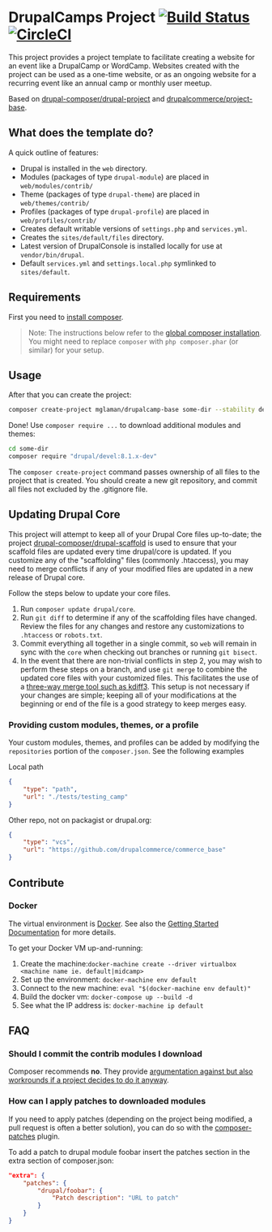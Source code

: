 # DrupalCamps Project [![Build Status](https://travis-ci.org/mglaman/drupalcamp-base.svg?branch=master)](https://travis-ci.org/mglaman/drupalcamp-base) [![CircleCI](https://circleci.com/gh/mglaman/drupalcamp-base.svg?style=shield&circle-token=:circle-token)](https://circleci.com/gh/mglaman/drupalcamp-base)

This project provides a project template to facilitate creating a website for an
 event like a DrupalCamp or WordCamp. Websites created with the project can be
 used as a one-time website, or as an ongoing website for a recurring event like
 an annual camp or monthly user meetup.

Based on [drupal-composer/drupal-project](https://github.com/drupal-composer/drupal-project)
 and [drupalcommerce/project-base](https://github.com/drupalcommerce/project-base).

## What does the template do?

A quick outline of features:

* Drupal is installed in the `web` directory.
* Modules (packages of type `drupal-module`) are placed in `web/modules/contrib/`
* Theme (packages of type `drupal-theme`) are placed in `web/themes/contrib/`
* Profiles (packages of type `drupal-profile`) are placed in `web/profiles/contrib/`
* Creates default writable versions of `settings.php` and `services.yml`.
* Creates the `sites/default/files` directory.
* Latest version of DrupalConsole is installed locally for use at `vendor/bin/drupal`.
* Default `services.yml` and `settings.local.php` symlinked to `sites/default`.

## Requirements

First you need to [install composer](https://getcomposer.org/doc/00-intro.md#installation-linux-unix-osx).

> Note: The instructions below refer to the [global composer installation](https://getcomposer.org/doc/00-intro.md#globally).
> You might need to replace `composer` with `php composer.phar` (or similar)
> for your setup.

## Usage

After that you can create the project:

```sh
composer create-project mglaman/drupalcamp-base some-dir --stability dev --no-interaction
```

Done! Use `composer require ...` to download additional modules and themes:

```sh
cd some-dir
composer require "drupal/devel:8.1.x-dev"
```

The `composer create-project` command passes ownership of all files to the
project that is created. You should create a new git repository, and commit
all files not excluded by the .gitignore file.

## Updating Drupal Core

This project will attempt to keep all of your Drupal Core files up-to-date; the
project [drupal-composer/drupal-scaffold](https://github.com/drupal-composer/drupal-scaffold)
is used to ensure that your scaffold files are updated every time drupal/core is
updated. If you customize any of the "scaffolding" files (commonly .htaccess),
you may need to merge conflicts if any of your modified files are updated in a
new release of Drupal core.

Follow the steps below to update your core files.

1. Run `composer update drupal/core`.
1. Run `git diff` to determine if any of the scaffolding files have changed.
   Review the files for any changes and restore any customizations to
  `.htaccess` or `robots.txt`.
1. Commit everything all together in a single commit, so `web` will remain in
   sync with the `core` when checking out branches or running `git bisect`.
1. In the event that there are non-trivial conflicts in step 2, you may wish
   to perform these steps on a branch, and use `git merge` to combine the
   updated core files with your customized files. This facilitates the use
   of a [three-way merge tool such as kdiff3](http://www.gitshah.com/2010/12/how-to-setup-kdiff-as-diff-tool-for-git.html). This setup is not necessary if your changes are simple;
   keeping all of your modifications at the beginning or end of the file is a
   good strategy to keep merges easy.

### Providing custom modules, themes, or a profile

Your custom modules, themes, and profiles can be added by modifying the
`repositories` portion of the `composer.json`. See the following examples

Local path

```json
{
    "type": "path",
    "url": "./tests/testing_camp"
}
```
Other repo, not on packagist or drupal.org:

```json
{
    "type": "vcs",
    "url": "https://github.com/drupalcommerce/commerce_base"
}

```

## Contribute

### Docker

The virtual environment is [Docker](https://docs.docker.com/). See also the
 [Getting Started Documentation](https://docs.docker.com/machine/get-started/)
 for more details.

To get your Docker VM up-and-running:

1. Create the machine:```docker-machine create --driver virtualbox <machine name ie. default|midcamp>```
1. Set up the environment: ```docker-machine env default```
1. Connect to the new machine: ```eval "$(docker-machine env default)"```
1. Build the docker vm: ```docker-compose up --build -d```
1. See what the IP address is: ```docker-machine ip default```

## FAQ

### Should I commit the contrib modules I download

Composer recommends **no**. They provide [argumentation against but also
workrounds if a project decides to do it anyway](https://getcomposer.org/doc/faqs/should-i-commit-the-dependencies-in-my-vendor-directory.md).

### How can I apply patches to downloaded modules

If you need to apply patches (depending on the project being modified, a pull
request is often a better solution), you can do so with the
[composer-patches](https://github.com/cweagans/composer-patches) plugin.

To add a patch to drupal module foobar insert the patches section in the extra
section of composer.json:

```json
"extra": {
    "patches": {
        "drupal/foobar": {
            "Patch description": "URL to patch"
        }
    }
}
```
